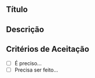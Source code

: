 ## Título <!--- Adicione um título significativo -->


## Descrição

<!--- Adicione uma descrição detalhada -->


## Critérios de Aceitação

<!--- Coloque os critérios de aceitação para que essa issue seja dada como concluída em forma de tasks -->

 - [ ] É preciso...
 - [ ] Precisa ser feito...